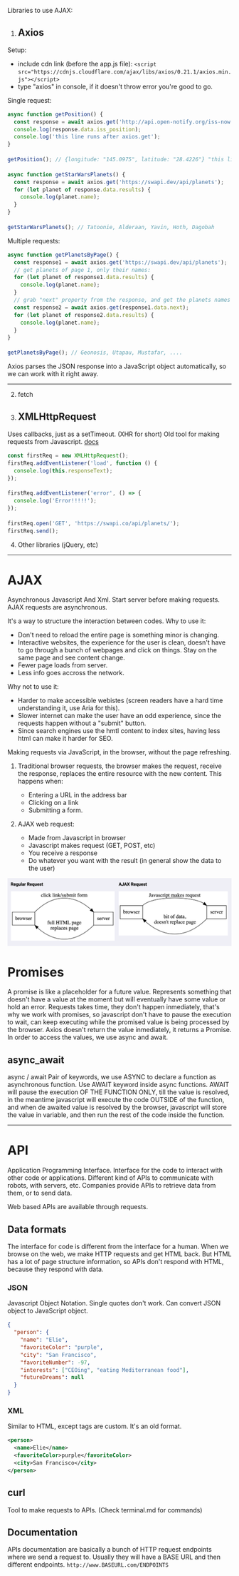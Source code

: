 Libraries to use AJAX:

1. ## Axios

Setup:

- include cdn link (before the app.js file): `<script src="https://cdnjs.cloudflare.com/ajax/libs/axios/0.21.1/axios.min.js"></script>`
- type "axios" in console, if it doesn't throw error you're good to go.

Single request:

```javascript
async function getPosition() {
  const response = await axios.get('http://api.open-notify.org/iss-now.json');
  console.log(response.data.iss_position);
  console.log('this line runs after axios.get');
}

getPosition(); // {longitude: "145.0975", latitude: "28.4226"} "this line runs after axios.get"

async function getStarWarsPlanets() {
  const response = await axios.get('https://swapi.dev/api/planets');
  for (let planet of response.data.results) {
    console.log(planet.name);
  }
}

getStarWarsPlanets(); // Tatoonie, Alderaan, Yavin, Hoth, Dagobah
```

Multiple requests:

```javascript
async function getPlanetsByPage() {
  const response1 = await axios.get('https://swapi.dev/api/planets');
  // get planets of page 1, only their names:
  for (let planet of response1.data.results) {
    console.log(planet.name);
  }
  // grab "next" property from the response, and get the planets names of the page 2:
  const response2 = await axios.get(response1.data.next);
  for (let planet of response2.data.results) {
    console.log(planet.name);
  }
}

getPlanetsByPage(); // Geonosis, Utapau, Mustafar, ....
```

Axios parses the JSON response into a JavaScript object automatically, so we can work with it right away.

---

2. fetch

3. ## XMLHttpRequest

Uses callbacks, just as a setTimeout.
(XHR for short)
Old tool for making requests from Javascript.
[docs](https://developer.mozilla.org/en-US/docs/Web/API/XMLHttpRequest)

```javascript
const firstReq = new XMLHttpRequest();
firstReq.addEventListener('load', function () {
  console.log(this.responseText);
});

firstReq.addEventListener('error', () => {
  console.log('Error!!!!!');
});

firstReq.open('GET', 'https://swapi.co/api/planets/');
firstReq.send();
```

4. Other libraries (jQuery, etc)

---

# AJAX

Asynchronous Javascript And Xml.
Start server before making requests.
AJAX requests are asynchronous.

It's a way to structure the interaction between codes.
Why to use it:

- Don't need to reload the entire page is something minor is changing.
- Interactive websites, the experience for the user is clean, doesn't have to go through a bunch of webpages and click on things. Stay on the same page and see content change.
- Fewer page loads from server.
- Less info goes accross the network.

Why not to use it:

- Harder to make accessible webistes (screen readers have a hard time understanding it, use Aria for this).
- Slower internet can make the user have an odd experience, since the requests happen without a "submit" button.
- Since search engines use the hmtl content to index sites, having less html can make it harder for SEO.

Making requests via JavaScript, in the browser, without the page refreshing.

1. Traditional browser requests, the browser makes the request, receive the response, replaces the entire resource with the new content. This happens when:

   - Entering a URL in the address bar
   - Clicking on a link
   - Submitting a form.

2. AJAX web request:
   - Made from Javascript in browser
   - Javascript makes request (GET, POST, etc)
   - You receive a response
   - Do whatever you want with the result (in general show the data to the user)

![graphic](images/ajax-request.png)

# Promises

A promise is like a placeholder for a future value. Represents something that doesn't have a value at the moment but will eventually have some value or hold an error. Requests takes time, they don't happen inmediately, that's why we work with promises, so javascript don't have to pause the execution to wait, can keep executing while the promised value is being processed by the browser.
Axios doesn't return the value inmediately, it returns a Promise. In order to access the values, we use async and await.

## async_await

async / await
Pair of keywords, we use ASYNC to declare a function as asynchronous function. Use AWAIT keyword inside async functions. AWAIT will pause the execution OF THE FUNCTION ONLY, till the value is resolved, in the meantime javascript will execute the code OUTSIDE of the function, and when de awaited value is resolved by the browser, javascript will store the value in variable, and then run the rest of the code inside the function.

---

# API

Application Programming Interface. Interface for the code to interact with other code or applications. Different kind of APIs to communicate with robots, with servers, etc.
Companies provide APIs to retrieve data from them, or to send data.

Web based APIs are available through requests.

## Data formats

The interface for code is different from the interface for a human. When we browse on the web, we make HTTP requests and get HTML back. But HTML has a lot of page structure information, so APIs don't respond with HTML, because they respond with data.

### JSON

Javascript Object Notation. Single quotes don't work.
Can convert JSON object to JavaScript object.

```json
{
  "person": {
    "name": "Elie",
    "favoriteColor": "purple",
    "city": "San Francisco",
    "favoriteNumber": -97,
    "interests": ["CEOing", "eating Mediterranean food"],
    "futureDreams": null
  }
}
```

### XML

Similar to HTML, except tags are custom. It's an old format.

```xml
<person>
  <name>Elie</name>
  <favoriteColor>purple</favoriteColor>
  <city>San Francisco</city>
</person>
```

## curl

Tool to make requests to APIs. (Check terminal.md for commands)

## Documentation

APIs documentation are basically a bunch of HTTP request endpoints where we send a request to.
Usually they will have a BASE URL and then different endpoints.
`http://www.BASEURL.com/ENDPOINTS`
